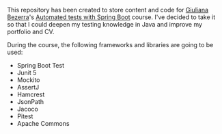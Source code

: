 This repository has been created to store content and code for [Giuliana Bezerra](https://www.linkedin.com/in/giulianabezerra/)'s [Automated tests with Spring Boot](https://www.udemy.com/course/testes-automatizados-na-pratica-com-spring-boot/) course. I've decided to take it so that I could deepen my testing knowledge in Java and improve my portfolio and CV.

During the course, the following frameworks and libraries are going to be used:
- Spring Boot Test
- Junit 5
- Mockito
- AssertJ
- Hamcrest
- JsonPath
- Jacoco
- Pitest
- Apache Commons